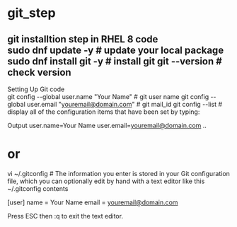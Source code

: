 # git_step
git installtion step in RHEL 8
code
<br>
sudo dnf update -y        # update your local package 
sudo dnf install git -y   # install git
git --version             # check version
--------------------------------------------------------
Setting Up Git
code 
<br>
git config --global user.name "Your Name"   # git user name
git config --global user.email "youremail@domain.com" # git mail_id
git config --list  # display all of the configuration items that have been set by typing:

Output
user.name=Your Name
user.email=youremail@domain.com
..
# or

vi ~/.gitconfig  # The information you enter is stored in your Git configuration file, which you can optionally edit by hand with a text editor like this 
~/.gitconfig contents

[user]
  name = Your Name
  email = youremail@domain.com



Press ESC then :q to exit the text editor.
